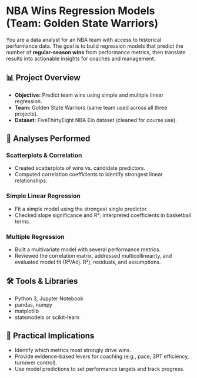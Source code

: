 # NBA Wins Regression Models (Team: Golden State Warriors)

You are a data analyst for an NBA team with access to historical performance data. The goal is to build regression models that predict the number of **regular-season wins** from performance metrics, then translate results into actionable insights for coaches and management.

## 📊 Project Overview
- **Objective:** Predict team wins using simple and multiple linear regression.
- **Team:** Golden State Warriors (same team used across all three projects).
- **Dataset:** FiveThirtyEight NBA Elo dataset (cleaned for course use).

## 🔬 Analyses Performed
### Scatterplots & Correlation
- Created scatterplots of wins vs. candidate predictors.
- Computed correlation coefficients to identify strongest linear relationships.

### Simple Linear Regression
- Fit a simple model using the strongest single predictor.
- Checked slope significance and R²; interpreted coefficients in basketball terms.

### Multiple Regression
- Built a multivariate model with several performance metrics.
- Reviewed the correlation matrix, addressed multicollinearity, and evaluated model fit (R²/Adj. R²), residuals, and assumptions.

## 🛠 Tools & Libraries
- Python 3, Jupyter Notebook  
- pandas, numpy  
- matplotlib  
- statsmodels or scikit-learn  

## 🧠 Practical Implications
- Identify which metrics most strongly drive wins.
- Provide evidence-based levers for coaching (e.g., pace, 3PT efficiency, turnover control).
- Use model predictions to set performance targets and track progress.